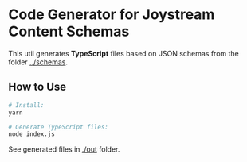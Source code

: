# Code Generator for Joystream Content Schemas

This util generates **TypeScript** files based on JSON schemas from the folder [../schemas](../schemas).

## How to Use

```sh
# Install:
yarn

# Generate TypeScript files:
node index.js
```

See generated files in [./out](./out) folder.
